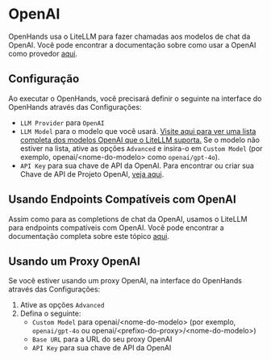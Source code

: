 # OpenAI

OpenHands usa o LiteLLM para fazer chamadas aos modelos de chat da OpenAI. Você pode encontrar a documentação sobre como usar a OpenAI como provedor [aqui](https://docs.litellm.ai/docs/providers/openai).

## Configuração

Ao executar o OpenHands, você precisará definir o seguinte na interface do OpenHands através das Configurações:
* `LLM Provider` para `OpenAI`
* `LLM Model` para o modelo que você usará.
[Visite aqui para ver uma lista completa dos modelos OpenAI que o LiteLLM suporta.](https://docs.litellm.ai/docs/providers/openai#openai-chat-completion-models)
Se o modelo não estiver na lista, ative as opções `Advanced` e insira-o em `Custom Model` (por exemplo, openai/&lt;nome-do-modelo&gt; como `openai/gpt-4o`).
* `API Key` para sua chave de API da OpenAI. Para encontrar ou criar sua Chave de API de Projeto OpenAI, [veja aqui](https://platform.openai.com/api-keys).

## Usando Endpoints Compatíveis com OpenAI

Assim como para as completions de chat da OpenAI, usamos o LiteLLM para endpoints compatíveis com OpenAI. Você pode encontrar a documentação completa sobre este tópico [aqui](https://docs.litellm.ai/docs/providers/openai_compatible).

## Usando um Proxy OpenAI

Se você estiver usando um proxy OpenAI, na interface do OpenHands através das Configurações:
1. Ative as opções `Advanced`
2. Defina o seguinte:
   - `Custom Model` para openai/&lt;nome-do-modelo&gt; (por exemplo, `openai/gpt-4o` ou openai/&lt;prefixo-do-proxy&gt;/&lt;nome-do-modelo&gt;)
   - `Base URL` para a URL do seu proxy OpenAI
   - `API Key` para sua chave de API da OpenAI